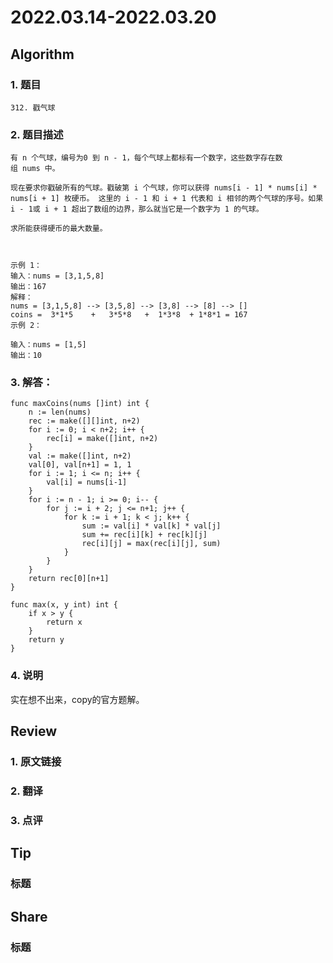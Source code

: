 # 2022.03.14-2022.03.20

## Algorithm
### 1. 题目
```
312. 戳气球
```
### 2. 题目描述
```
有 n 个气球，编号为0 到 n - 1，每个气球上都标有一个数字，这些数字存在数组 nums 中。

现在要求你戳破所有的气球。戳破第 i 个气球，你可以获得 nums[i - 1] * nums[i] * nums[i + 1] 枚硬币。 这里的 i - 1 和 i + 1 代表和 i 相邻的两个气球的序号。如果 i - 1或 i + 1 超出了数组的边界，那么就当它是一个数字为 1 的气球。

求所能获得硬币的最大数量。

 

示例 1：
输入：nums = [3,1,5,8]
输出：167
解释：
nums = [3,1,5,8] --> [3,5,8] --> [3,8] --> [8] --> []
coins =  3*1*5    +   3*5*8   +  1*3*8  + 1*8*1 = 167
示例 2：

输入：nums = [1,5]
输出：10
```

### 3. 解答：
```golang
func maxCoins(nums []int) int {
	n := len(nums)
	rec := make([][]int, n+2)
	for i := 0; i < n+2; i++ {
		rec[i] = make([]int, n+2)
	}
	val := make([]int, n+2)
	val[0], val[n+1] = 1, 1
	for i := 1; i <= n; i++ {
		val[i] = nums[i-1]
	}
	for i := n - 1; i >= 0; i-- {
		for j := i + 2; j <= n+1; j++ {
			for k := i + 1; k < j; k++ {
				sum := val[i] * val[k] * val[j]
				sum += rec[i][k] + rec[k][j]
				rec[i][j] = max(rec[i][j], sum)
			}
		}
	}
	return rec[0][n+1]
}

func max(x, y int) int {
	if x > y {
		return x
	}
	return y
}
```
### 4. 说明
实在想不出来，copy的官方题解。

## Review
### 1. 原文链接


### 2. 翻译


### 3. 点评


## Tip
### 标题


## Share
### 标题